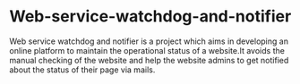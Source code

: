 # Web-service-watchdog-and-notifier
Web service watchdog and notifier is a project which aims in developing an online platform to maintain the operational status of a website.It avoids the manual checking of the website and help the website admins to get notified about the status of their page via mails. 
